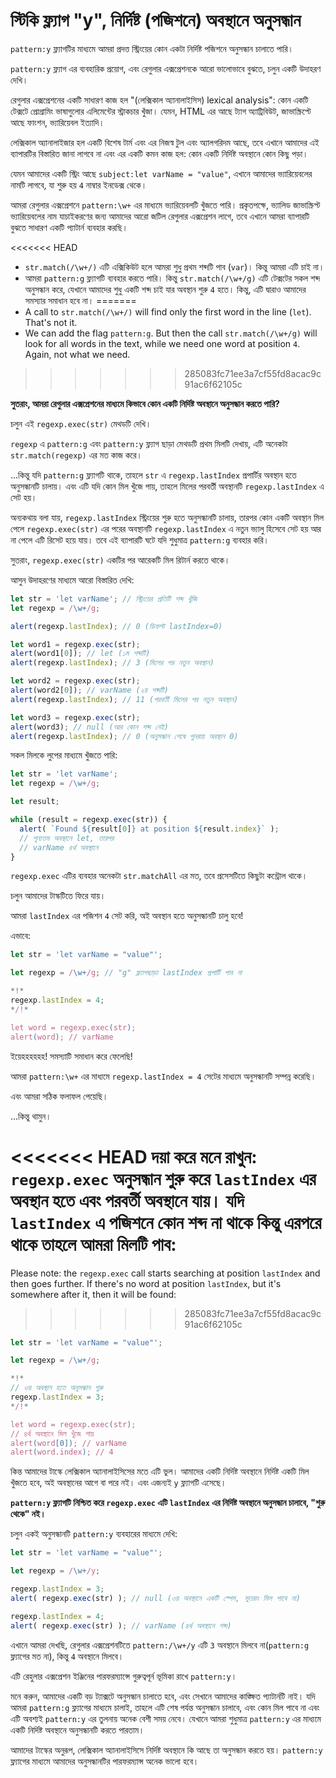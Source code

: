 
# স্টিকি ফ্ল্যাগ "y", নির্দিষ্ট (পজিশনে) অবস্থানে অনুসন্ধান

`pattern:y` ফ্ল্যাগটির মাধ্যমে আমরা প্রদত্ত স্ট্রিংয়ের কোন একটা  নির্দিষ্ট পজিশনে অনুসন্ধান চালাতে পারি।

`pattern:y` ফ্ল্যাগ এর ব্যবহারিক প্রয়োগ, এবং রেগুলার এক্সপ্রেশনকে আরো ভালোভাবে বুঝতে, চলুন একটি উদাহরণ দেখি।

রেগুলার এক্সপ্রেশনের একটি সাধারণ কাজ হল "(লেক্সিকাল অ্যানালাইসিস) lexical analysis": কোন একটি টেক্সটে প্রোগ্রামিং ভাষাগুলোর এলিমেন্টের স্ট্রাকচার খুঁজা। যেমন, HTML এর আছে ট্যাগ অ্যাট্রিবিউট, জাভাস্ক্রিপ্টে আছে ফাংশন, ভ্যারিয়েবল ইত্যাদি।

লেক্সিকাল অ্যানালাইজার হল একটি বিশেষ টার্ম এবং এর নিজস্ব টুল এবং অ্যালগরিদম আছে, তবে এখানে আমাদের এই ব্যাপারটির বিস্তারিত জানা লাগবে না এবং এর একটি কমন কাজ হল: কোন একটি নির্দিষ্ট অবস্থানে কোন কিছু পড়া।

যেমন আমাদের একটি স্ট্রিং আছে `subject:let varName = "value"`, এখানে আমাদের ভ্যারিয়েবলের নামটি লাগবে, যা শুরু হয় `4` নাম্বার ইনডেক্স থেকে।

আমরা রেগুলার এক্সপ্রেশনে `pattern:\w+` এর মাধ্যমে ভ্যারিয়েবলটি খুঁজতে পারি।  প্রকৃতপক্ষে, ভ্যালিড জাভাস্ক্রিপ্ট ভ্যারিয়েবলের নাম যাচাইকরণের জন্য আমাদের আরো জটিল রেগুলার এক্সপ্রেশন লাগে, তবে এখানে আমরা ব্যাপারটি বুঝতে সাধারণ একটি প্যাটার্ন ব্যবহার করছি।

<<<<<<< HEAD
- `str.match(/\w+/)` এটি এক্সিকিউট হলে আমরা শুধু প্রথম শব্দটি পাব (`var`)। কিন্তু আমরা এটি চাই না।
- আমরা `pattern:g` ফ্ল্যাগটি ব্যবহার করতে পারি। কিন্তু `str.match(/\w+/g)` এটি টেক্সটের সকল শব্দ অনুসন্ধান করে, যেখানে আমাদের শুধু একটি শব্দ চাই যার অবস্থান শুরু `4` হতে। কিন্তু, এটি দ্বারাও আমাদের সমস্যার সমাধান হবে না।
=======
- A call to `str.match(/\w+/)` will find only the first word in the line (`let`). That's not it.
- We can add the flag `pattern:g`. But then the call `str.match(/\w+/g)` will look for all words in the text, while we need one word at position `4`. Again, not what we need.
>>>>>>> 285083fc71ee3a7cf55fd8acac9c91ac6f62105c

**সুতরাং, আমরা রেগুলার এক্সপ্রেশনের মাধ্যমে কিভাবে কোন একটি নির্দিষ্ট অবস্থানে অনুসন্ধান করতে পারি?**

চলুন এই `regexp.exec(str)` মেথডটি দেখি।

`regexp` এ `pattern:g` এবং `pattern:y` ফ্ল্যাগ ছাড়া মেথডটি প্রথম মিলটি দেখায়, এটি অনেকটা `str.match(regexp)` এর মত কাজ করে।

...কিন্তু যদি `pattern:g` ফ্ল্যাগটি থাকে, তাহলে `str` এ `regexp.lastIndex` প্রপার্টির অবস্থান হতে অনুসন্ধানটি চালায়। এবং এটি যদি কোন মিল খুঁজে পায়, তাহলে মিলের পরবর্তী অবস্থানটি `regexp.lastIndex` এ সেট হয়।

অন্যকথায় বলা যায়, `regexp.lastIndex` স্ট্রিংয়ের শুরু হতে অনুসন্ধানটি চালায়, তারপর কোন একটি অবস্থান মিল পেলে `regexp.exec(str)` এর পরের অবস্থানটি `regexp.lastIndex` এ নতুন ভ্যালু হিসেবে সেট হয় আর না পেলে এটি রিসেট হয়ে যায়। তবে এই ব্যাপারটি ঘটে যদি শুধুমাত্র `pattern:g` ব্যবহার করি।

সুতরাং, `regexp.exec(str)` একটির পর আরেকটি মিল রিটার্ন করতে থাকে।

আসুন উদাহরণের মাধ্যমে আরো বিস্তারিত দেখি:

```js run
let str = 'let varName'; // স্ট্রিংয়ের প্রতিটি শব্দ খুঁজি
let regexp = /\w+/g;

alert(regexp.lastIndex); // 0 (ডিফল্ট lastIndex=0)

let word1 = regexp.exec(str);
alert(word1[0]); // let (১ম শব্দটি)
alert(regexp.lastIndex); // 3 (মিলের পর নতুন অবস্থান)

let word2 = regexp.exec(str);
alert(word2[0]); // varName (২য় শব্দটি)
alert(regexp.lastIndex); // 11 (পরবর্তী মিলের পর নতুন অবস্থান)

let word3 = regexp.exec(str);
alert(word3); // null (আর কোন শব্দ নেই)
alert(regexp.lastIndex); // 0 (অনুসন্ধান শেষে পুনরায় অবস্থান 0)
```

সকল মিলকে লুপের মাধ্যমে খুঁজতে পারি:

```js run
let str = 'let varName';
let regexp = /\w+/g;

let result;

while (result = regexp.exec(str)) {
  alert( `Found ${result[0]} at position ${result.index}` );
  // শূন্যতম অবস্থানে let, তারপর
  // varName ৪র্থ অবস্থানে
}
```

`regexp.exec` এটির ব্যবহার অনেকটা `str.matchAll` এর মত, তবে প্রসেসটিতে কিছুটা কন্ট্রোল থাকে।

চলুন আমাদের টাস্কটিতে ফিরে যায়।

আমরা `lastIndex` এর পজিশন `4` সেট করি, অই অবস্থান হতে অনুসন্ধানটি চালু হবে!

এভাবে:

```js run
let str = 'let varName = "value"';

let regexp = /\w+/g; // "g" ফ্ল্যাগছাড়া lastIndex প্রপার্টি পাব না

*!*
regexp.lastIndex = 4;
*/!*

let word = regexp.exec(str);
alert(word); // varName
```

ইয়েহহহহহহ! সমস্যাটি সমাধান করে ফেলেছি!

আমরা `pattern:\w+` এর মাধ্যমে `regexp.lastIndex = 4` সেটের মাধ্যমে অনুসন্ধানটি সম্পন্ন করেছি।

এবং আমরা সঠিক ফলাফল পেয়েছি।

...কিন্তু থামুন।

<<<<<<< HEAD
দয়া করে মনে রাখুন: `regexp.exec` অনুসন্ধান শুরু করে `lastIndex` এর অবস্থান হতে এবং পরবর্তী অবস্থানে যায়। যদি `lastIndex` এ পজিশনে কোন শব্দ না থাকে কিন্তু এরপরে থাকে তাহলে আমরা মিলটি পাব:
=======
Please note: the `regexp.exec` call starts searching at position `lastIndex` and then goes further. If there's no word at position `lastIndex`, but it's somewhere after it, then it will be found:
>>>>>>> 285083fc71ee3a7cf55fd8acac9c91ac6f62105c

```js run
let str = 'let varName = "value"';

let regexp = /\w+/g;

*!*
// ৩য় অবস্থান হতে অনুসন্ধান শুরু
regexp.lastIndex = 3;
*/!*

let word = regexp.exec(str);
// ৪র্থ অবস্থানে মিল খুঁজে পায়
alert(word[0]); // varName
alert(word.index); // 4
```

কিন্ত আমাদের টাস্কে লেক্সিকাল অ্যানালাইসিসের মতে এটি ভুল। আমাদের একটি নির্দিষ্ট অবস্থানে নির্দিষ্ট একটি মিল খুঁজতে হবে, অই অবস্থানের আগে বা পরে নই। এবং এজন্যই `y` ফ্ল্যাগটি এসেছে।

**`pattern:y` ফ্ল্যাগটি নিশ্চিত করে `regexp.exec` এটি `lastIndex` এর নির্দিষ্ট অবস্থানে অনুসন্ধান চালাবে, "শুরু থেকে" নই।**

চলুন একই অনুসন্ধানটি `pattern:y` ব্যবহারের মাধ্যমে দেখি:

```js run
let str = 'let varName = "value"';

let regexp = /\w+/y;

regexp.lastIndex = 3;
alert( regexp.exec(str) ); // null (৩য় অবস্থানে একটি স্পেস, সুতরাং মিল পাবে না)

regexp.lastIndex = 4;
alert( regexp.exec(str) ); // varName (৪র্থ অবস্থানে শব্দ)
```

এখানে আমরা দেখছি, রেগুলার এক্সপ্রেশনটিতে `pattern:/\w+/y` এটি `3` অবস্থানে মিলবে না(`pattern:g` ফ্ল্যাগের মত না), কিন্তু `4` অবস্থানে মিলবে।

এটি রেহুলার এক্সপ্রেশন ইঞ্জিনের পারফরম্যান্সে গুরুত্বপূর্ন ভূমিকা রাখে `pattern:y`।

মনে করুন, আমাদের একটি বড় ট্যাক্সটে অনুসন্ধান চালাতে হবে, এবং সেখানে আমাদের কাঙ্ক্ষিত প্যাটার্নটি নাই। যদি আমরা `pattern:g` ফ্ল্যাগের মাধ্যমে চালাই, তাহলে এটি শেষ পর্যন্ত অনুসন্ধান চালাবে, এবং কোন মিল পাবে না এবং এটি অবশ্যই `pattern:y` এর তুলনায় অনেক বেশী সময় নেবে। যেখানে আমরা শুধুমাত্র `pattern:y` এর মাধ্যমে একটি নির্দিষ্ট অবস্থানে অনুসন্ধানটি করতে পারতাম।

আমাদের টাস্কের অনুরূপ, লেক্সিকাল অ্যানালাইসিসে নির্দিষ্ট অবস্থানে কি আছে তা অনুসন্ধান করতে হয়। `pattern:y` ফ্ল্যাগের মাধ্যমে আমাদের অনুসন্ধানটির পারফরম্যান্স অনেক ভালো হবে।
